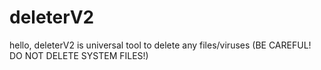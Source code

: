 # deleterV2
hello, deleterV2 is universal tool to delete any files/viruses (BE CAREFUL! DO NOT DELETE SYSTEM FILES!) 
